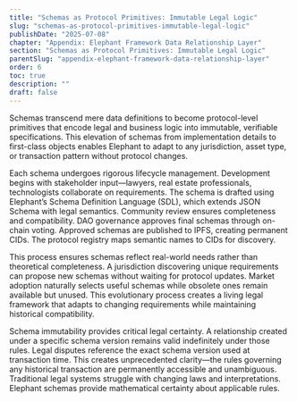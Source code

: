 ```yaml
---
title: "Schemas as Protocol Primitives: Immutable Legal Logic"
slug: "schemas-as-protocol-primitives-immutable-legal-logic"
publishDate: "2025-07-08"
chapter: "Appendix: Elephant Framework Data Relationship Layer"
section: "Schemas as Protocol Primitives: Immutable Legal Logic"
parentSlug: "appendix-elephant-framework-data-relationship-layer"
order: 6
toc: true
description: ""
draft: false
---
```


Schemas transcend mere data definitions to become protocol-level primitives that encode legal and business logic into immutable, verifiable specifications. This elevation of schemas from implementation details to first-class objects enables Elephant to adapt to any jurisdiction, asset type, or transaction pattern without protocol changes.

Each schema undergoes rigorous lifecycle management. Development begins with stakeholder input—lawyers, real estate professionals, technologists collaborate on requirements. The schema is drafted using Elephant’s Schema Definition Language (SDL), which extends JSON Schema with legal semantics. Community review ensures completeness and compatibility. DAO governance approves final schemas through on-chain voting. Approved schemas are published to IPFS, creating permanent CIDs. The protocol registry maps semantic names to CIDs for discovery.

This process ensures schemas reflect real-world needs rather than theoretical completeness. A jurisdiction discovering unique requirements can propose new schemas without waiting for protocol updates. Market adoption naturally selects useful schemas while obsolete ones remain available but unused. This evolutionary process creates a living legal framework that adapts to changing requirements while maintaining historical compatibility.

Schema immutability provides critical legal certainty. A relationship created under a specific schema version remains valid indefinitely under those rules. Legal disputes reference the exact schema version used at transaction time. This creates unprecedented clarity—the rules governing any historical transaction are permanently accessible and unambiguous. Traditional legal systems struggle with changing laws and interpretations. Elephant schemas provide mathematical certainty about applicable rules.
